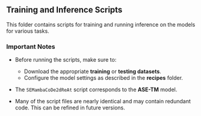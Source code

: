 ## Training and Inference Scripts

This folder contains scripts for training and running inference on the models for various tasks.

### Important Notes

- Before running the scripts, make sure to:
  - Download the appropriate **training** or **testing datasets**.
  - Configure the model settings as described in the **recipes** folder.

- The `SEMambaCoDe2dReAt` script corresponds to the **ASE-TM** model.

- Many of the script files are nearly identical and may contain redundant code. This can be refined in future versions.
